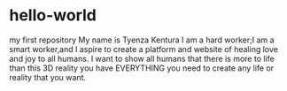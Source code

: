 # hello-world
my first repository
My name is Tyenza Kentura I am a hard worker;I am a smart worker,and I aspire to create a platform and website of healing love and joy to all humans.
I want to show all humans that there is more to life than this 3D reality you have EVERYTHING you need to create any life or reality that you want.
